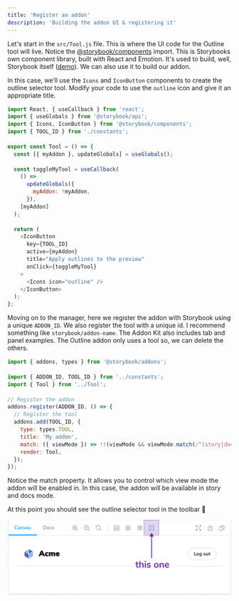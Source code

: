 ```yaml
---
title: 'Register an addon'
description: 'Building the addon UI & registering it'
---
```


Let's start in the `src/Tool.js` file. This is where the UI code for the Outline tool will live. Notice the [@storybook/components](https://www.npmjs.com/package/@storybook/components) import. This is Storybooks own component library, built with React and Emotion. It's used to build, well, Storybook itself ([demo](https://next--storybookjs.netlify.app/official-storybook/)). We can also use it to build our addon.

In this case, we’ll use the `Icons` and `IconButton` components to create the outline selector tool. Modify your code to use the `outline` icon and give it an appropriate title.

```js:title=src/Tool.js
import React, { useCallback } from 'react';
import { useGlobals } from '@storybook/api';
import { Icons, IconButton } from '@storybook/components';
import { TOOL_ID } from './constants';

export const Tool = () => {
  const [{ myAddon }, updateGlobals] = useGlobals();

  const toggleMyTool = useCallback(
    () =>
      updateGlobals({
        myAddon: !myAddon,
      }),
    [myAddon]
  );

  return (
    <IconButton
      key={TOOL_ID}
      active={myAddon}
      title="Apply outlines to the preview"
      onClick={toggleMyTool}
    >
      <Icons icon="outline" />
    </IconButton>
  );
};
```

Moving on to the manager, here we register the addon with Storybook using a unique `ADDON_ID`. We also register the tool with a unique id. I recommend something like `storybook/addon-name`. The Addon Kit also includes tab and panel examples. The Outline addon only uses a tool so, we can delete the others.

```js:title=src/preset/manager.js
import { addons, types } from '@storybook/addons';

import { ADDON_ID, TOOL_ID } from '../constants';
import { Tool } from '../Tool';

// Register the addon
addons.register(ADDON_ID, () => {
  // Register the tool
  addons.add(TOOL_ID, {
    type: types.TOOL,
    title: 'My addon',
    match: ({ viewMode }) => !!(viewMode && viewMode.match(/^(story|docs)$/)),
    render: Tool,
  });
});
```

Notice the match property. It allows you to control which view mode the addon will be enabled in. In this case, the addon will be available in story and docs mode.

At this point you should see the outline selector tool in the toolbar 🎉

![Enable the outline tool](../../images/outline-tool.png)
